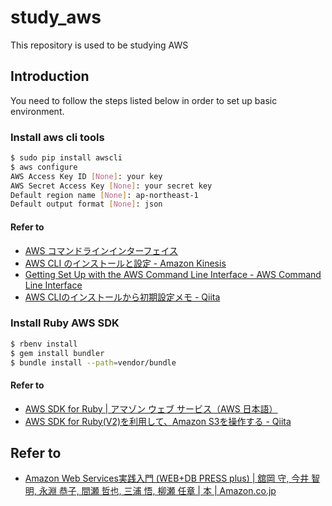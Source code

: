 # study_aws

This repository is used to be studying AWS

## Introduction

You need to follow the steps listed below in order to set up basic environment.

### Install aws cli tools

```sh
$ sudo pip install awscli
$ aws configure
AWS Access Key ID [None]: your key
AWS Secret Access Key [None]: your secret key
Default region name [None]: ap-northeast-1
Default output format [None]: json
```

#### Refer to

* [AWS コマンドラインインターフェイス](https://aws.amazon.com/jp/cli/)
* [AWS CLI のインストールと設定 - Amazon Kinesis](http://docs.aws.amazon.com/ja_jp/kinesis/latest/dev/kinesis-tutorial-cli-installation.html)
* [Getting Set Up with the AWS Command Line Interface - AWS Command Line Interface](http://docs.aws.amazon.com/cli/latest/userguide/cli-chap-getting-set-up.html#cli-signup)
* [AWS CLIのインストールから初期設定メモ - Qiita](http://qiita.com/n0bisuke/items/1ea245318283fa118f4a)

### Install Ruby AWS SDK

```sh
$ rbenv install
$ gem install bundler
$ bundle install --path=vendor/bundle
```

#### Refer to

* [AWS SDK for Ruby | アマゾン ウェブ サービス（AWS 日本語）](https://aws.amazon.com/jp/sdk-for-ruby/)
* [AWS SDK for Ruby(V2)を利用して、Amazon S3を操作する - Qiita](http://qiita.com/itayan/items/112f23cbff13e49cdb53)

## Refer to

* [Amazon Web Services実践入門 (WEB+DB PRESS plus) | 舘岡 守, 今井 智明, 永淵 恭子, 間瀬 哲也, 三浦 悟, 柳瀬 任章 | 本 | Amazon.co.jp](http://www.amazon.co.jp/Amazon-Web-Services実践入門-PRESS-plus/dp/4774176737/ref=sr_1_1?ie=UTF8&qid=1447520351&sr=8-1&keywords=amazon+web+service+実践入門)
